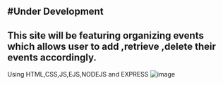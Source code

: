 #Under Development
-----------------------
This site will be featuring organizing events which allows user to add ,retrieve ,delete their events accordingly.
-------------------------
Using HTML,CSS,JS,EJS,NODEJS and EXPRESS
![image](https://user-images.githubusercontent.com/84332200/134692825-d9e77d2a-343e-4694-a3a8-2806528f198b.png)

